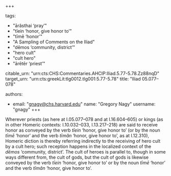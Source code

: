 +++

tags:
- "ārâsthai ‘pray’"
- "tīein ‘honor, give honor to’"
- "tīmē ‘honor’"
- "A Sampling of Comments on the Iliad"
- "dēmos ‘community, district’"
- "hero cult"
- "cult hero"
- "ārētēr ‘priest’"

citable_urn: "urn:cts:CHS:Commentaries.AHCIP:Iliad.5.77-5.78.Zz88nqD"
target_urn: "urn:cts:greekLit:tlg0012.tlg001:5.77-5.78"
title: "Iliad 05.077–078"

authors:
- email: "gnagy@chs.harvard.edu"
  name: "Gregory Nagy"
  username: "gnagy"
+++

<p>Wherever priests (as here at I.05.077–078 and at I.16.604–605) or kings (as in other Homeric contexts: I.10.032–033, I.13.217–218) are said to receive honor as conveyed by the verb <em>tīein</em> ‘honor, give honor to’ (or by the noun <em>tīmē</em> ‘honor’ and the verb <em>tīmân</em> ‘honor, give honor to’, as at I.12.310), Homeric diction is thereby referring indirectly to the receiving of hero cult by a cult hero; such reception happens in the localized context of the <em>dēmos</em> ‘community, district’. The cult of heroes is parallel to, though in some ways different from, the cult of gods, but the cult of gods is likewise conveyed by the verb <em>tīein</em> ‘honor, give honor to’ or by the noun <em>tīmē</em> ‘honor’ and the verb <em>tīmân</em> ‘honor, give honor to’.</p>